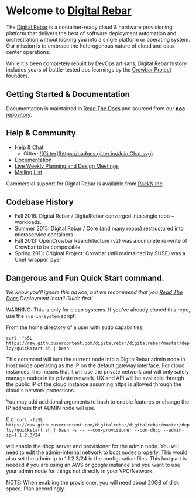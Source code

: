 # Welcome to [Digital Rebar](http://rebar.digital)

The [Digital Rebar](http://rebar.digital) is a container-ready cloud & hardware provisioning platform that delivers the best of software deployment automation and orchestration without locking you into a single platform or operating system.  Our mission is to embrace the heterogenous nature of cloud and data center operations.

While it's been completely rebuilt by DevOps artisans, Digital Rebar history includes years of battle-tested ops learnings by the [Crowbar Project](http://github.com/crowbar) founders.

## Getting Started & Documentation

Documentation is maintained in [Read The Docs](http://digital-rebar.readthedocs.io/en/latest/) and sourced from our [**doc** repository](https://github.com/digitalrebar/doc).

## Help & Community

* Help & Chat
  * Gitter: [![Gitter](https://badges.gitter.im/Join Chat.svg)](https://gitter.im/digitalrebar/core?utm_source=badge&utm_medium=badge&utm_campaign=pr-badge&utm_content=badge)
* [Documentation](http://digital-rebar.readthedocs.io/en/latest/) 
* [Live Weekly Planning and Design Meetings](http://bit.ly/digitalrebarcalendar)
* [Mailing List](http://bit.ly/digitalrebarlist)

Commercial support for Digital Rebar is available from [RackN Inc](http://rackn.com).

## Codebase History

* Fall 2016: Digital Rebar / DigitalRebar converged into single repo + workloads.
* Summer 2015: Digital Rebar / Core (and many repos) restructured into microservice containers
* Fall 2013: OpenCrowbar Rearchitecture (v2) was a complete re-write of Crowbar to be composable
* Spring 2011: Original Project: Crowbar (still maintained by SUSE) was a Chef wrapper layer

## Dangerous and Fun Quick Start command.

_We know you'll ignore this advice, but we recommend that you [Read The Docs](http://digital-rebar.readthedocs.io/en/latest/) Deployment Install Guide first!_

WARNING: This is only for clean systems.  If you've already cloned this repo, use the ``run-in-system`` script!

From the home directory of a user with sudo capabilities,

``curl -fsSL https://raw.githubusercontent.com/digitalrebar/digitalrebar/master/deploy/quickstart.sh | bash``

This command will turn the current node into a DigitalRebar admin node in Host mode operating as the IP on 
the default gateway interface.  For cloud instances, this means that it will use the private network and will
only safely manage nodes in its private network.  UX and API will be available through the public IP of the 
cloud instance assuming https is allowed through the cloud's network protections. 

You may add additional arguments to bash to enable features or change the IP address that ADMIN node will use.

E.g.  ``curl -fsSL https://raw.githubusercontent.com/digitalrebar/digitalrebar/master/deploy/quickstart.sh | bash -s -- --con-provisioner --con-dhcp --admin-ip=1.1.2.3/24``

will enable the dhcp server and provisioner for the admin node.  You will need to edit the admin-internal network to
boot nodes properly.  This would also set the admin-ip to 1.1.2.3/24 in the configuration files.  This last part
is needed if you are using an AWS or google instance and you want to use your admin node for things not directly
in your VPC/Network.

NOTE: When enabling the provisioner, you will need about 20GB of disk space.  Plan accordingly.